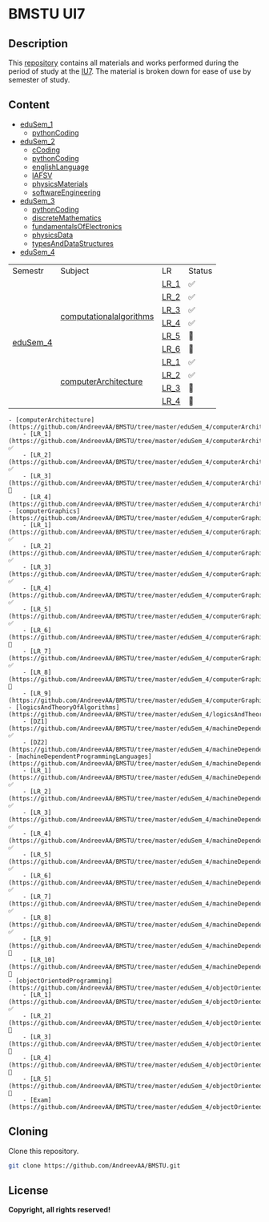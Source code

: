 # BMSTU UI7
## Description
This [repository](https://github.com/AndreevAA/BMSTU) contains all materials and works performed during the period of study at the [IU7](http://iu7.bmstu.ru/). The material is broken down for ease of use by semester of study.
## Content
- [eduSem_1](https://github.com/AndreevAA/BMSTU/tree/master/eduSem_1)
    - [pythonCoding](https://github.com/AndreevAA/BMSTU/tree/master/eduSem_1/pythonCoding)
- [eduSem_2](https://github.com/AndreevAA/BMSTU/tree/master/eduSem_2)
    - [cCoding](https://github.com/AndreevAA/BMSTU/tree/master/eduSem_2/cCoding)
    - [pythonCoding](https://github.com/AndreevAA/BMSTU/tree/master/eduSem_2/pythonCoding)
    - [englishLanguage](https://github.com/AndreevAA/BMSTU/tree/master/eduSem_2/englishLanguage)
    - [lAFSV](https://github.com/AndreevAA/BMSTU/tree/master/eduSem_2/lAFSV)
    - [physicsMaterials](https://github.com/AndreevAA/BMSTU/tree/master/eduSem_2/physicsMaterials)
    - [softwareEngineering](https://github.com/AndreevAA/BMSTU/tree/master/eduSem_2/softwareEngineering)
- [eduSem_3](https://github.com/AndreevAA/BMSTU/tree/master/eduSem_3)
    - [pythonCoding](https://github.com/AndreevAA/BMSTU/tree/master/eduSem_3/pythonCoding)
    - [discreteMathematics](https://github.com/AndreevAA/BMSTU/tree/master/eduSem_3/discreteMathematics)
    - [fundamentalsOfElectronics](https://github.com/AndreevAA/BMSTU/tree/master/eduSem_3/fundamentalsOfElectronics)
    - [physicsData](https://github.com/AndreevAA/BMSTU/tree/master/eduSem_3/physicsData)
    - [typesAndDataStructures](https://github.com/AndreevAA/BMSTU/tree/master/eduSem_3/typesAndDataStructures)
- [eduSem_4](https://github.com/AndreevAA/BMSTU/tree/master/eduSem_4)
<table>
    <tr>
        <td>Semestr</td>
        <td>Subject</td>
        <td>LR</td>
        <td>Status</td>
    </tr>
    <tr>
        <td rowspan="10"><a href="https://github.com/andreevaa/bmstu/tree/master/edusem_4/">eduSem_4</a></td>
        <td rowspan="6"><a href="https://github.com/andreevaa/bmstu/tree/master/edusem_4/computationalalgorithms">computationalalgorithms </a></td>
        <td><a href="https://github.com/andreevaa/bmstu/tree/master/edusem_4/computationalalgorithms/LR_1">LR_1</a></td>
        <td>✅</td>
    </tr>
    <tr>
        <td><a href="https://github.com/andreevaa/bmstu/tree/master/edusem_4/computationalalgorithms/LR_2">LR_2</a></td>
        <td>✅</td>
    </tr>
    <tr>
        <td><a href="https://github.com/andreevaa/bmstu/tree/master/edusem_4/computationalalgorithms/LR_3">LR_3</a></td>
        <td>✅</td>
    </tr>
    <tr>
        <td><a href="https://github.com/andreevaa/bmstu/tree/master/edusem_4/computationalalgorithms/LR_4">LR_4</a></td>
        <td>✅</td>
    </tr>
    <tr>
        <td><a href="https://github.com/andreevaa/bmstu/tree/master/edusem_4/computationalalgorithms/LR_5">LR_5</a></td>
        <td>🔄</td>
    </tr>
    <tr>
        <td><a href="https://github.com/andreevaa/bmstu/tree/master/edusem_4/computationalalgorithms/LR_6">LR_6</a></td>
        <td>🔄</td>
    </tr>
    <tr>
        <td rowspan="6"><a href="https://github.com/andreevaa/bmstu/tree/master/edusem_4/computerArchitecture">computerArchitecture</a></td>
        <td><a href="https://github.com/andreevaa/bmstu/tree/master/edusem_4/computerArchitecture/LR_1">LR_1</a></td>
        <td>✅</td>
    </tr>
    <tr>
        <td><a href="https://github.com/andreevaa/bmstu/tree/master/edusem_4/computerArchitecture/LR_2">LR_2</a></td>
        <td>✅</td>
    </tr>
    <tr>
        <td><a href="https://github.com/andreevaa/bmstu/tree/master/edusem_4/computerArchitecture/LR_3">LR_3</a></td>
        <td>🔄</td>
    </tr>
    <tr>
        <td><a href="https://github.com/andreevaa/bmstu/tree/master/edusem_4/computerArchitecture/LR_4">LR_4</a></td>
        <td>🔄</td>
    </tr>
    
</table>

    - [computerArchitecture](https://github.com/AndreevAA/BMSTU/tree/master/eduSem_4/computerArchitecture)
        - [LR_1](https://github.com/AndreevAA/BMSTU/tree/master/eduSem_4/computerArchitecture/LR_1) ✅
        - [LR_2](https://github.com/AndreevAA/BMSTU/tree/master/eduSem_4/computerArchitecture/LR_2) ✅
        - [LR_3](https://github.com/AndreevAA/BMSTU/tree/master/eduSem_4/computerArchitecture/LR_3) 🔄
        - [LR_4](https://github.com/AndreevAA/BMSTU/tree/master/eduSem_4/computerArchitecture/LR_4) 
    - [computerGraphics](https://github.com/AndreevAA/BMSTU/tree/master/eduSem_4/computerGraphics)
        - [LR_1](https://github.com/AndreevAA/BMSTU/tree/master/eduSem_4/computerGraphics/LR_1) ✅
        - [LR_2](https://github.com/AndreevAA/BMSTU/tree/master/eduSem_4/computerGraphics/LR_2) ✅
        - [LR_3](https://github.com/AndreevAA/BMSTU/tree/master/eduSem_4/computerGraphics/LR_3) ✅
        - [LR_4](https://github.com/AndreevAA/BMSTU/tree/master/eduSem_4/computerGraphics/LR_4) ✅
        - [LR_5](https://github.com/AndreevAA/BMSTU/tree/master/eduSem_4/computerGraphics/LR_5) ✅
        - [LR_6](https://github.com/AndreevAA/BMSTU/tree/master/eduSem_4/computerGraphics/LR_6) 🔄
        - [LR_7](https://github.com/AndreevAA/BMSTU/tree/master/eduSem_4/computerGraphics/LR_7) ✅
        - [LR_8](https://github.com/AndreevAA/BMSTU/tree/master/eduSem_4/computerGraphics/LR_8) 🔄
        - [LR_9](https://github.com/AndreevAA/BMSTU/tree/master/eduSem_4/computerGraphics/LR_9)
    - [logicsAndTheoryOfAlgorithms](https://github.com/AndreevAA/BMSTU/tree/master/eduSem_4/logicsAndTheoryOfAlgorithms)
        - [DZ1](https://github.com/AndreevAA/BMSTU/tree/master/eduSem_4/machineDependentProgrammingLanguages/DZ1) ✅
        - [DZ2](https://github.com/AndreevAA/BMSTU/tree/master/eduSem_4/machineDependentProgrammingLanguages/DZ1)
    - [machineDependentProgrammingLanguages](https://github.com/AndreevAA/BMSTU/tree/master/eduSem_4/machineDependentProgrammingLanguages)
        - [LR_1](https://github.com/AndreevAA/BMSTU/tree/master/eduSem_4/machineDependentProgrammingLanguages/LR_1) ✅
        - [LR_2](https://github.com/AndreevAA/BMSTU/tree/master/eduSem_4/machineDependentProgrammingLanguages/LR_2) ✅
        - [LR_3](https://github.com/AndreevAA/BMSTU/tree/master/eduSem_4/machineDependentProgrammingLanguages/LR_3) ✅
        - [LR_4](https://github.com/AndreevAA/BMSTU/tree/master/eduSem_4/machineDependentProgrammingLanguages/LR_4) ✅
        - [LR_5](https://github.com/AndreevAA/BMSTU/tree/master/eduSem_4/machineDependentProgrammingLanguages/LR_5) ✅
        - [LR_6](https://github.com/AndreevAA/BMSTU/tree/master/eduSem_4/machineDependentProgrammingLanguages/LR_6) ✅
        - [LR_7](https://github.com/AndreevAA/BMSTU/tree/master/eduSem_4/machineDependentProgrammingLanguages/LR_7) ✅
        - [LR_8](https://github.com/AndreevAA/BMSTU/tree/master/eduSem_4/machineDependentProgrammingLanguages/LR_8) ✅
        - [LR_9](https://github.com/AndreevAA/BMSTU/tree/master/eduSem_4/machineDependentProgrammingLanguages/LR_9) 🔄
        - [LR_10](https://github.com/AndreevAA/BMSTU/tree/master/eduSem_4/machineDependentProgrammingLanguages/LR_10) 🔄
    - [objectOrientedProgramming](https://github.com/AndreevAA/BMSTU/tree/master/eduSem_4/objectOrientedProgramming)
        - [LR_1](https://github.com/AndreevAA/BMSTU/tree/master/eduSem_4/objectOrientedProgramming/LR_1) ✅
        - [LR_2](https://github.com/AndreevAA/BMSTU/tree/master/eduSem_4/objectOrientedProgramming/LR_2) 🔄
        - [LR_3](https://github.com/AndreevAA/BMSTU/tree/master/eduSem_4/objectOrientedProgramming/LR_3) 🔄
        - [LR_4](https://github.com/AndreevAA/BMSTU/tree/master/eduSem_4/objectOrientedProgramming/LR_4) 🔄
        - [LR_5](https://github.com/AndreevAA/BMSTU/tree/master/eduSem_4/objectOrientedProgramming/LR_5) 🔄
        - [Exam](https://github.com/AndreevAA/BMSTU/tree/master/eduSem_4/objectOrientedProgramming/Exam)

## Cloning
Clone this repository.

```sh
git clone https://github.com/AndreevAA/BMSTU.git
```
## License
**Copyright, all rights reserved!**

